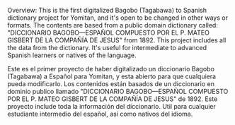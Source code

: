 Overview:
This is the first digitalized Bagobo (Tagabawa) to Spanish dictionary project for Yomitan, and it's open to be changed in other ways or formats. The contents are based from a public domain dictionary called: "DICCIONARIO BAGOBO—ESPAÑOL COMPUESTO POR EL P. MATEO GISBERT DE LA COMPAÑÍA DE JESUS" from 1892. This project includes all the data from the dictionary. It's useful for intermediate to advanced Spanish learners or natives of the language.

Este es el primer proyecto de haber digitalizado un diccionario Bagobo (Tagabawa) a Español para Yomitan, y esta abierto para que cualquiera pueda modificarlo. Los contenidos están basados de un diccionario en dominio publico llamado "DICCIONARIO BAGOBO—ESPAÑOL COMPUESTO POR EL P. MATEO GISBERT DE LA COMPAÑÍA DE JESUS" de 1892. Este proyecto include toda la información del diccionario. Util para cualquier estudiante intermedio del español, así como nativos del idioma.
